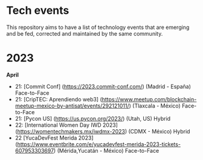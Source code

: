 # Tech events
This repository aims to have a list of technology events that are emerging and be fed, corrected and maintained by the same community.



# 2023

 **April** 
 * 21: [Commit Conf] (https://2023.commit-conf.com/) (Madrid - España) Face-to-Face
 * 21: [CripTEC: Aprendiendo web3]  (https://www.meetup.com/blockchain-meetup-mexico-by-antisat/events/292121011/) (Tlaxcala - México) Face-to-Face
 * 21: [Pycon US] (https://us.pycon.org/2023/) (Utah, US) Hybrid
 * 22: [International Women Day IWD 2023] (https://womentechmakers.mx/iwdmx-2023) (CDMX - México) Hybrid 
 * 22 [YucaDevFest Merida 2023] (https://www.eventbrite.com/e/yucadevfest-merida-2023-tickets-607953303697) (Mérida,Yucatán - México) Face-to-Face
 